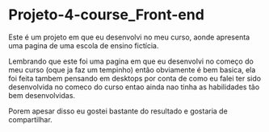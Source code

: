 # Projeto-4-course_Front-end
Este é um projeto em que eu desenvolvi no meu curso, aonde apresenta uma pagina de uma escola de ensino fictícia. 
<p>Lembrando que este foi uma pagina em que eu desenvolvi no começo do meu curso (oque ja faz um tempinho) então obviamente é bem basica, ela foi feita tambem pensando em desktops por conta de como eu falei ter sido desenvolvida no comeco do curso entao ainda 
nao tinha as habilidades tão bem desenvolvidas.</p>
<p>Porem apesar disso eu gostei bastante do resultado e gostaria de compartilhar.</p>
